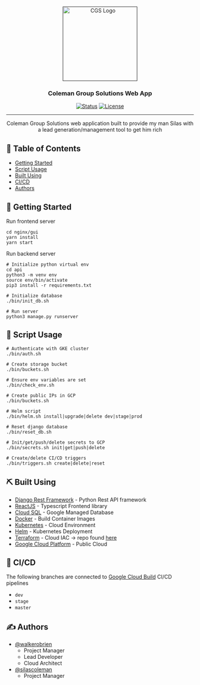 <p align="center">
  <a href="" rel="noopener">
 <img width=200px height=200px src="https://storage.googleapis.com/cgs-static/cgs.png" alt="CGS Logo"></a>
</p>

<h3 align="center">Coleman Group Solutions Web App</h3>

<div align="center">

[![Status](https://img.shields.io/badge/status-active-success.svg)]()
[![License](https://img.shields.io/badge/license-MIT-blue.svg)](/LICENSE)


</div>

---

<p align="center"> Coleman Group Solutions web application built to provide my man Silas with a lead generation/management tool to get him rich
</p>

## 📝 Table of Contents

- [Getting Started](#getting_started)
- [Script Usage](#usage)
- [Built Using](#built_using)
- [CI/CD](#cicd)
- [Authors](#authors)

## 🏁 Getting Started <a name = "getting_started"></a>

Run frontend server
```
cd nginx/gui
yarn install
yarn start
```

Run backend server

```
# Initialize python virtual env
cd api
python3 -m venv env
source env/bin/activate
pip3 install -r requirements.txt

# Initialize database
./bin/init_db.sh

# Run server
python3 manage.py runserver
```

## 🎈 Script Usage <a name="usage"></a>

```
# Authenticate with GKE cluster
./bin/auth.sh 

# Create storage bucket
./bin/buckets.sh 

# Ensure env variables are set
./bin/check_env.sh

# Create public IPs in GCP
./bin/buckets.sh 

# Helm script
./bin/helm.sh install|upgrade|delete dev|stage|prod

# Reset django database
./bin/reset_db.sh

# Init/get/push/delete secrets to GCP
./bin/secrets.sh init|get|push|delete

# Create/delete CI/CD triggers
./bin/triggers.sh create|delete|reset
```

## ⛏️ Built Using <a name = "built_using"></a>

- [Django Rest Framework](https://www.django-rest-framework.org/) - Python Rest API framework
- [ReactJS](https://reactjs.org/) - Typescript Frontend library
- [Cloud SQL](https://https://cloud.google.com/sql) - Google Managed Database
- [Docker](https://www.docker.com/) - Build Container Images
- [Kubernetes](https://kubernetes.io/) - Cloud Environment
- [Helm](https://helm..sh/) - Kubernetes Deployment
- [Terraform](https://terraform.io/) - Cloud IAC -> repo found [here](https://github.com/theboarderline/gke-infra.git/)
- [Google Cloud Platform](https://www.cloud.google.com/) - Public Cloud

## 🚀 CI/CD <a name = "cicd"></a>
The following branches are connected to [Google Cloud Build](https://console.cloud.google.com/cloud-build/builds?project=lg-v1-app-project) CI/CD pipelines 
- `dev`
- `stage`
- `master`

## ✍️ Authors <a name = "authors"></a>

- [@walkerobrien](https://github.com/walkerobrien) 
  - Project Manager
  - Lead Developer
  - Cloud Architect
- [@silascoleman](https://github.com/silascoleman) 
  - Project Manager



